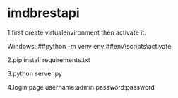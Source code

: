 # imdbrestapi


1.first create virtualenvironment then activate it.

Windows:
##python -m venv env
##env\scripts\activate


2.pip install requirements.txt

3.python server.py

4.login page username:admin password:password


